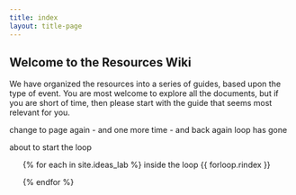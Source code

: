 ```yaml
---
title: index
layout: title-page
---
```

## Welcome to the Resources Wiki

We have organized the resources into a series of guides, based upon the type of event. You are most welcome to explore all the documents, but if you are short of time, then please start with the guide that seems most relevant for you.

change to page again - and one more time - and back again
loop has gone

about to start the loop
<ul>
{% for each in site.ideas_lab %}
inside the loop
{{ forloop.rindex }}

{% endfor %}
</ul>